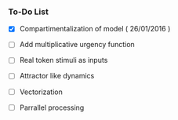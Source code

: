### To-Do List

- [x] Compartimentalization of model  ( 26/01/2016 )
- [ ] Add multiplicative urgency function
- [ ] Real token stimuli as inputs
- [ ] Attractor like dynamics
- [ ] Vectorization
- [ ] Parrallel processing

